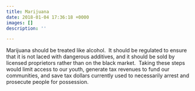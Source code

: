```yaml
---
title: Marijuana
date: 2018-01-04 17:36:18 +0000
images: []
description: ''

---
```

Marijuana should be treated like alcohol.  It should be regulated to ensure that it is not laced with dangerous additives, and it should be sold by licensed proprietors rather than on the black market.  Taking these steps would limit access to our youth, generate tax revenues to fund our communities, and save tax dollars currently used to necessarily arrest and prosecute people for possession.  